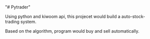 "# Pytrader" 

Using python and kiwoom api, this projecet would build a auto-stock-trading system.

Based on the algorithm, program would buy and sell automatically.